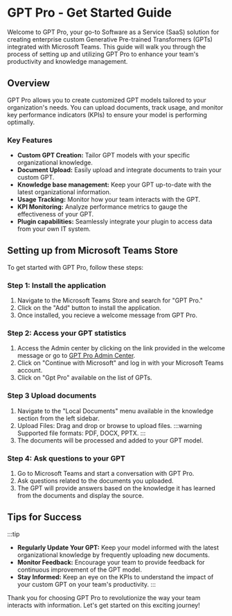 # GPT Pro - Get Started Guide

Welcome to GPT Pro, your go-to Software as a Service (SaaS) solution for creating enterprise custom Generative Pre-trained Transformers (GPTs) integrated with Microsoft Teams. This guide will walk you through the process of setting up and utilizing GPT Pro to enhance your team's productivity and knowledge management.

## Overview
GPT Pro allows you to create customized GPT models tailored to your organization's needs. You can upload documents, track usage, and monitor key performance indicators (KPIs) to ensure your model is performing optimally.

### Key Features
- **Custom GPT Creation:** Tailor GPT models with your specific organizational knowledge.
- **Document Upload:** Easily upload and integrate documents to train your custom GPT.
- **Knowledge base management:** Keep your GPT up-to-date with the latest organizational information.
- **Usage Tracking:** Monitor how your team interacts with the GPT.
- **KPI Monitoring:** Analyze performance metrics to gauge the effectiveness of your GPT.
- **Plugin capabilities:** Seamlessly integrate your plugin to access data from your own IT system.

## Setting up from Microsoft Teams Store
To get started with GPT Pro, follow these steps:
### Step 1: Install the application
1. Navigate to the Microsoft Teams Store and search for "GPT Pro."
2. Click on the "Add" button to install the application.
3. Once installed, you recieve a welcome message from GPT Pro.

### Step 2: Access your GPT statistics
1. Access the Admin center by clicking on the link provided in the welcome message or go to [GPT Pro Admin Center](https://admin.gpt-pro.com/).
2. Click on "Continue with Microsoft" and log in with your Microsoft Teams account.
3. Click on "Gpt Pro" available on the list of GPTs.

### Step 3 Upload documents
1. Navigate to the "Local Documents" menu available in the knowledge section from the left sidebar.
2. Upload Files: Drag and drop or browse to upload files.
:::warning
Supported file formats: PDF, DOCX, PPTX.
:::
3. The documents will be processed and added to your GPT model.

### Step 4: Ask questions to your GPT
1. Go to Microsoft Teams and start a conversation with GPT Pro.
2. Ask questions related to the documents you uploaded.
3. The GPT will provide answers based on the knowledge it has learned from the documents and display the source.


## Tips for Success
:::tip
- **Regularly Update Your GPT:** Keep your model informed with the latest organizational knowledge by frequently uploading new documents.
- **Monitor Feedback:** Encourage your team to provide feedback for continuous improvement of the GPT model.
- **Stay Informed:** Keep an eye on the KPIs to understand the impact of your custom GPT on your team's productivity.
:::

Thank you for choosing GPT Pro to revolutionize the way your team interacts with information. Let's get started on this exciting journey!

<Intercom />
<Hubspot />
<Clarity />
<GoogleAnalytics />